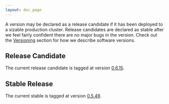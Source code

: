 ```yaml
---
layout: doc_page
---
```

A version may be declared as a release candidate if it has been deployed to a sizable production cluster. Release candidates are declared as stable after we feel fairly confident there are no major bugs in the version. Check out the [Versioning](Versioning.html) section for how we describe software versions.

Release Candidate
-----------------

The current release candidate is tagged at version [0.6.15](https://github.com/metamx/druid/tree/druid-0.6.15).

Stable Release
--------------

The current stable is tagged at version [0.5.49](https://github.com/metamx/druid/tree/druid-0.5.49).

